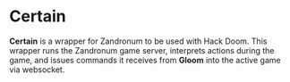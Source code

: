 # Certain #
__Certain__ is a wrapper for Zandronum to be used with Hack Doom.  This wrapper runs the Zandronum game server, interprets actions during the game, and issues commands it receives from __Gloom__ into the active game via websocket.
